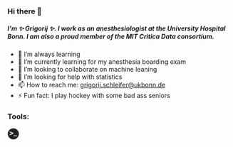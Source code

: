 ### Hi there 👋

##### I'm ✨ Grigorij ✨. I work as an anesthesiologist at the University Hospital Bonn. I am also a proud member of the MIT Critica Data consortium. 


- 🔭 I’m always learning 
- 🌱 I’m currently learning for my anesthesia boarding exam
- 👯 I’m looking to collaborate on machine leaning
- 🤔 I’m looking for help with statistics
- 📫 How to reach me: grigorij.schleifer@ukbonn.de
- ⚡ Fun fact: I play hockey with some bad ass seniors

### Tools:

<img align="left" alt="Terminal" width="26px" src="https://raw.githubusercontent.com/github/explore/80688e429a7d4ef2fca1e82350fe8e3517d3494d/topics/terminal/terminal.png" />
